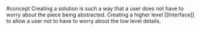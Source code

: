 #concept
Creating a solution is such a way that a user does not have to worry about the piece being abstracted. Creating a higher level [[Interface]] to allow a user not to have to worry about the low level details.